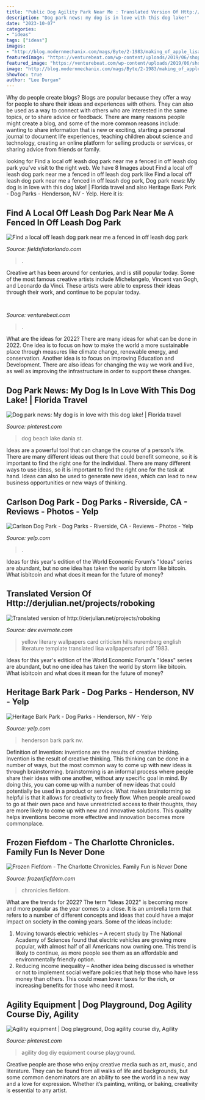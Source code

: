 ```yaml
---
title: "Public Dog Agility Park Near Me : Translated Version Of Http://derjulian.net/projects/roboking"
description: "Dog park news: my dog is in love with this dog lake!"
date: "2023-10-07"
categories:
- "ideas"
tags: ["ideas"]
images:
- "http://blog.modernmechanix.com/mags/Byte/2-1983/making_of_apple_lisa/making_of_apple_lisa_03.jpg"
featuredImage: "https://venturebeat.com/wp-content/uploads/2019/06/shopify-3d-models.jpg"
featured_image: "https://venturebeat.com/wp-content/uploads/2019/06/shopify-3d-models.jpg"
image: "http://blog.modernmechanix.com/mags/Byte/2-1983/making_of_apple_lisa/making_of_apple_lisa_03.jpg"
ShowToc: true
author: "Lee Durgan"
---
```



Why do people create blogs?
Blogs are popular because they offer a way for people to share their ideas and experiences with others. They can also be used as a way to connect with others who are interested in the same topics, or to share advice or feedback. There are many reasons people might create a blog, and some of the more common reasons include: wanting to share information that is new or exciting, starting a personal journal to document life experiences, teaching children about science and technology, creating an online platform for selling products or services, or sharing advice from friends or family.

	

		
looking for Find a local off leash dog park near me a fenced in off leash dog park you've visit to the right web. We have 8 Images about Find a local off leash dog park near me a fenced in off leash dog park like Find a local off leash dog park near me a fenced in off leash dog park, Dog park news: My dog is in love with this dog lake! | Florida travel and also Heritage Bark Park - Dog Parks - Henderson, NV - Yelp. Here it is:
		
    
## Find A Local Off Leash Dog Park Near Me A Fenced In Off Leash Dog Park

<img loading=lazy src="https://i.pinimg.com/originals/fa/a8/da/faa8da4b883403ef9d730ec936e30330.png" onerror="this.onerror=null;this.src='https://tse2.mm.bing.net/th?id=OIP.nd2POUswz2GCPc6eL8ZYwQHaKE&amp;pid=15.1';" alt="Find a local off leash dog park near me a fenced in off leash dog park">

_Source: fieldsfiatorlando.com_

>. 

	

Creative art has been around for centuries, and is still popular today. Some of the most famous creative artists include Michelangelo, Vincent van Gogh, and Leonardo da Vinci. These artists were able to express their ideas through their work, and continue to be popular today.

    
## 

<img loading=lazy src="https://venturebeat.com/wp-content/uploads/2019/06/shopify-3d-models.jpg" onerror="this.onerror=null;this.src='https://tse1.mm.bing.net/th?id=OIP.TT16MF0Uq6X0jOCyCSpPPwHaEo&amp;pid=15.1';" alt="">

_Source: venturebeat.com_

>. 

	

What are the ideas for 2022?
There are many ideas for what can be done in 2022. One idea is to focus on how to make the world a more sustainable place through measures like climate change, renewable energy, and conservation. Another idea is to focus on improving Education and Development. There are also ideas for changing the way we work and live, as well as improving the infrastructure in order to support these changes.

    
## Dog Park News: My Dog Is In Love With This Dog Lake! | Florida Travel

<img loading=lazy src="https://i.pinimg.com/originals/ad/b6/5a/adb65abe5e6209347ca81e33593b3647.jpg" onerror="this.onerror=null;this.src='https://tse1.mm.bing.net/th?id=OIP.ibg06c4StLvolwgpxZGIygHaEK&amp;pid=15.1';" alt="Dog park news: My dog is in love with this dog lake! | Florida travel">

_Source: pinterest.com_

>dog beach lake dania st. 

	

Ideas are a powerful tool that can change the course of a person's life. There are many different ideas out there that could benefit someone, so it is important to find the right one for the individual. There are many different ways to use ideas, so it is important to find the right one for the task at hand. Ideas can also be used to generate new ideas, which can lead to new business opportunities or new ways of thinking.

    
## Carlson Dog Park - Dog Parks - Riverside, CA - Reviews - Photos - Yelp

<img loading=lazy src="http://s3-media3.fl.yelpcdn.com/bphoto/0yqxd7TcSy40GvpRG3t6CA/o.jpg" onerror="this.onerror=null;this.src='https://tse2.mm.bing.net/th?id=OIP.TUDHx06AiKMVa4VH2OCwlAHaHa&amp;pid=15.1';" alt="Carlson Dog Park - Dog Parks - Riverside, CA - Reviews - Photos - Yelp">

_Source: yelp.com_

>. 

	

Ideas for this year's edition of the World Economic Forum's "Ideas" series are abundant, but no one idea has taken the world by storm like bitcoin. What isbitcoin and what does it mean for the future of money? 

    
## Translated Version Of Http://derjulian.net/projects/roboking

<img loading=lazy src="http://blog.modernmechanix.com/mags/Byte/2-1983/making_of_apple_lisa/making_of_apple_lisa_03.jpg" onerror="this.onerror=null;this.src='https://tse1.mm.bing.net/th?id=OIP.EGIUll5RO9tKw737FGoUlAHaKR&amp;pid=15.1';" alt="Translated version of http://derjulian.net/projects/roboking">

_Source: dev.evernote.com_

>yellow literary wallpapers card criticism hills nuremberg english literature template translated lisa wallpapersafari pdf 1983. 

	

Ideas for this year's edition of the World Economic Forum's "Ideas" series are abundant, but no one idea has taken the world by storm like bitcoin. What isbitcoin and what does it mean for the future of money? 

    
## Heritage Bark Park - Dog Parks - Henderson, NV - Yelp

<img loading=lazy src="http://s3-media3.fl.yelpcdn.com/bphoto/VbhMCLkyhMqH2lS7ng2UxQ/o.jpg" onerror="this.onerror=null;this.src='https://tse4.mm.bing.net/th?id=OIP.mCOD2LvoebuLMvrsQdEOSgHaJ4&amp;pid=15.1';" alt="Heritage Bark Park - Dog Parks - Henderson, NV - Yelp">

_Source: yelp.com_

>henderson bark park nv. 

	

Definition of Invention: inventions are the results of creative thinking.
Invention is the result of creative thinking. This thinking can be done in a number of ways, but the most common way to come up with new ideas is through brainstorming. brainstorming is an informal process where people share their ideas with one another, without any specific goal in mind. By doing this, you can come up with a number of new ideas that could potentially be used in a product or service.
What makes brainstorming so helpful is that it allows for creativity to freely flow. When people areallowed to go at their own pace and have unrestricted access to their thoughts, they are more likely to come up with new and innovative solutions. This quality helps inventions become more effective and innovation becomes more commonplace.

    
## Frozen Fiefdom - The Charlotte Chronicles. Family Fun Is Never Done

<img loading=lazy src="http://frozenfiefdom.com/yahoo_site_admin/assets/images/CVS_N_Sharon_Amity.281132034_std.jpg" onerror="this.onerror=null;this.src='https://tse2.mm.bing.net/th?id=OIP.hHAVYAU4h289s52jM0vE7AAAAA&amp;pid=15.1';" alt="Frozen Fiefdom - The Charlotte Chronicles. Family Fun is Never Done">

_Source: frozenfiefdom.com_

>chronicles fiefdom. 

	

What are the trends for 2022?
The term "Ideas 2022" is becoming more and more popular as the year comes to a close. It is an umbrella term that refers to a number of different concepts and ideas that could have a major impact on society in the coming years. Some of the ideas include: 
1) Moving towards electric vehicles – A recent study by The National Academy of Sciences found that electric vehicles are growing more popular, with almost half of all Americans now owning one. This trend is likely to continue, as more people see them as an affordable and environmentally friendly option. 
2) Reducing income inequality – Another idea being discussed is whether or not to implement social welfare policies that help those who have less money than others. This could mean lower taxes for the rich, or increasing benefits for those who need it most.

    
## Agility Equipment | Dog Playground, Dog Agility Course Diy, Agility

<img loading=lazy src="https://i.pinimg.com/736x/32/67/90/326790f8b4d53473aa117f448de9f5b6--agility-training-for-dogs-agility-dog.jpg" onerror="this.onerror=null;this.src='https://tse1.mm.bing.net/th?id=OIP.brNnPKa9KH8fGJoSHWvELAHaKJ&amp;pid=15.1';" alt="Agility equipment | Dog playground, Dog agility course diy, Agility">

_Source: pinterest.com_

>agility dog diy equipment course playground. 

	

Creative people are those who enjoy creative media such as art, music, and literature. They can be found from all walks of life and backgrounds, but some common denominators are an ability to see the world in a new way and a love for expression. Whether it’s painting, writing, or baking, creativity is essential to any artist.

